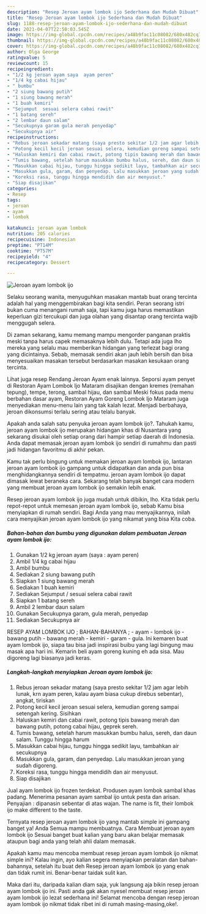 ```yaml
---
description: "Resep Jeroan ayam lombok ijo Sederhana dan Mudah Dibuat"
title: "Resep Jeroan ayam lombok ijo Sederhana dan Mudah Dibuat"
slug: 1188-resep-jeroan-ayam-lombok-ijo-sederhana-dan-mudah-dibuat
date: 2021-04-07T22:50:03.545Z
image: https://img-global.cpcdn.com/recipes/a48b9fac11c08082/680x482cq70/jeroan-ayam-lombok-ijo-foto-resep-utama.jpg
thumbnail: https://img-global.cpcdn.com/recipes/a48b9fac11c08082/680x482cq70/jeroan-ayam-lombok-ijo-foto-resep-utama.jpg
cover: https://img-global.cpcdn.com/recipes/a48b9fac11c08082/680x482cq70/jeroan-ayam-lombok-ijo-foto-resep-utama.jpg
author: Olga George
ratingvalue: 5
reviewcount: 15
recipeingredient:
- "1/2 kg jeroan ayam saya  ayam peren"
- "1/4 kg cabai hijau"
- " bumbu"
- "2 siung bawang putih"
- "1 siung bawang merah"
- "1 buah kemiri"
- "Sejumput  sesuai selera cabai rawit"
- "1 batang sereh"
- "2 lembar daun salam"
- "Secukupnya garam gula merah penyedap"
- "Secukupnya air"
recipeinstructions:
- "Rebus jeroan sekadar matang (saya presto sekitar 1/2 jam agar lebih lunak, krn ayam peren, kalau ayam biasa cukup direbus sebentar), angkat, tiriskan"
- "Potong kecil kecil jeroan sesuai selera, kemudian goreng sampai setengah kering. Sisihkan"
- "Haluskan kemiri dan cabai rawit, potong tipis bawang merah dan bawang putih, potong cabai hijau, geprek sereh."
- "Tumis bawang, setelah harum masukkan bumbu halus, sereh, dan daun salam. Tunggu hingga harum"
- "Masukkan cabai hijau, tunggu hingga sedikit layu, tambahkan air secukupnya"
- "Masukkan gula, garam, dan penyedap. Lalu masukkan jeroan yang sudah digoreng."
- "Koreksi rasa, tunggu hingga mendidih dan air menyusut."
- "Siap disajikan"
categories:
- Resep
tags:
- jeroan
- ayam
- lombok

katakunci: jeroan ayam lombok 
nutrition: 205 calories
recipecuisine: Indonesian
preptime: "PT14M"
cooktime: "PT57M"
recipeyield: "4"
recipecategory: Dessert

---
```



![Jeroan ayam lombok ijo](https://img-global.cpcdn.com/recipes/a48b9fac11c08082/680x482cq70/jeroan-ayam-lombok-ijo-foto-resep-utama.jpg)

Selaku seorang wanita, menyuguhkan masakan mantab buat orang tercinta adalah hal yang menggembirakan bagi kita sendiri. Peran seorang istri bukan cuma menangani rumah saja, tapi kamu juga harus memastikan keperluan gizi tercukupi dan juga olahan yang disantap orang tercinta wajib menggugah selera.

Di zaman  sekarang, kamu memang mampu mengorder panganan praktis meski tanpa harus capek memasaknya lebih dulu. Tetapi ada juga lho mereka yang selalu mau memberikan hidangan yang terlezat bagi orang yang dicintainya. Sebab, memasak sendiri akan jauh lebih bersih dan bisa menyesuaikan masakan tersebut berdasarkan masakan kesukaan orang tercinta. 

Lihat juga resep Rendang Jeroan Ayam enak lainnya. Seporsi ayam penyet di Restoran Ayam Lombok Ijo Mataram disajikan dengan kremes (remahan tepung), tempe, terong, sambal hijau, dan sambal Meski fokus pada menu berbahan dasar ayam, Restoran Ayam Goreng Lombok Ijo Mataram juga menyediakan menu-menu lain yang tak kalah lezat. Menjadi berbahaya, jeroan dikonsumsi terlalu sering atau telalu banyak.

Apakah anda salah satu penyuka jeroan ayam lombok ijo?. Tahukah kamu, jeroan ayam lombok ijo merupakan hidangan khas di Nusantara yang sekarang disukai oleh setiap orang dari hampir setiap daerah di Indonesia. Anda dapat memasak jeroan ayam lombok ijo sendiri di rumahmu dan pasti jadi hidangan favoritmu di akhir pekan.

Kamu tak perlu bingung untuk memakan jeroan ayam lombok ijo, lantaran jeroan ayam lombok ijo gampang untuk didapatkan dan anda pun bisa menghidangkannya sendiri di tempatmu. jeroan ayam lombok ijo dapat dimasak lewat beraneka cara. Sekarang telah banyak banget cara modern yang membuat jeroan ayam lombok ijo semakin lebih enak.

Resep jeroan ayam lombok ijo juga mudah untuk dibikin, lho. Kita tidak perlu repot-repot untuk memesan jeroan ayam lombok ijo, sebab Kamu bisa menyiapkan di rumah sendiri. Bagi Anda yang mau menyajikannya, inilah cara menyajikan jeroan ayam lombok ijo yang nikamat yang bisa Kita coba.

<!--inarticleads1-->

##### Bahan-bahan dan bumbu yang digunakan dalam pembuatan Jeroan ayam lombok ijo:

1. Gunakan 1/2 kg jeroan ayam (saya : ayam peren)
1. Ambil 1/4 kg cabai hijau
1. Ambil  bumbu
1. Sediakan 2 siung bawang putih
1. Siapkan 1 siung bawang merah
1. Sediakan 1 buah kemiri
1. Sediakan Sejumput / sesuai selera cabai rawit
1. Siapkan 1 batang sereh
1. Ambil 2 lembar daun salam
1. Gunakan Secukupnya garam, gula merah, penyedap
1. Sediakan Secukupnya air


RESEP AYAM LOMBOK IJO ; BAHAN-BAHANYA ; - ayam - lombok ijo - bawang putih - bawang merah - kemiri - garam - gula. Ini kemaren buat ayam lombok ijo, siapa tau bisa jadi inspirasi buibu yang lagi bingung mau masak apa hari ini. Kemarin beli ayam goreng kuning eh ada sisa. Mau digoreng lagi biasanya jadi keras. 

<!--inarticleads2-->

##### Langkah-langkah menyiapkan Jeroan ayam lombok ijo:

1. Rebus jeroan sekadar matang (saya presto sekitar 1/2 jam agar lebih lunak, krn ayam peren, kalau ayam biasa cukup direbus sebentar), angkat, tiriskan
1. Potong kecil kecil jeroan sesuai selera, kemudian goreng sampai setengah kering. Sisihkan
1. Haluskan kemiri dan cabai rawit, potong tipis bawang merah dan bawang putih, potong cabai hijau, geprek sereh.
1. Tumis bawang, setelah harum masukkan bumbu halus, sereh, dan daun salam. Tunggu hingga harum
1. Masukkan cabai hijau, tunggu hingga sedikit layu, tambahkan air secukupnya
1. Masukkan gula, garam, dan penyedap. Lalu masukkan jeroan yang sudah digoreng.
1. Koreksi rasa, tunggu hingga mendidih dan air menyusut.
1. Siap disajikan


Jual ayam lombok ijo frozen terdekat. Produsen ayam lombok sambal khas padang. Menerima pesanan ayam sambal ijo untuk pesta dan arisan. Penyajian : dipanasin sebentar di atas wajan. The name is fit, their lombok ijo make different to the taste. 

Ternyata resep jeroan ayam lombok ijo yang mantab simple ini gampang banget ya! Anda Semua mampu membuatnya. Cara Membuat jeroan ayam lombok ijo Sesuai banget buat kalian yang baru akan belajar memasak ataupun bagi anda yang telah ahli dalam memasak.

Apakah kamu mau mencoba membuat resep jeroan ayam lombok ijo nikmat simple ini? Kalau ingin, ayo kalian segera menyiapkan peralatan dan bahan-bahannya, setelah itu buat deh Resep jeroan ayam lombok ijo yang enak dan tidak rumit ini. Benar-benar taidak sulit kan. 

Maka dari itu, daripada kalian diam saja, yuk langsung aja bikin resep jeroan ayam lombok ijo ini. Pasti anda gak akan nyesel membuat resep jeroan ayam lombok ijo lezat sederhana ini! Selamat mencoba dengan resep jeroan ayam lombok ijo nikmat tidak ribet ini di rumah masing-masing,oke!.

